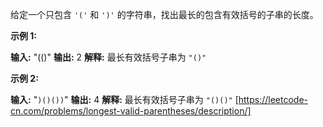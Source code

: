 给定一个只包含 `'('` 和 `')'` 的字符串，找出最长的包含有效括号的子串的长度。

**示例 1:**

**输入:** "(()"
**输出:** 2
**解释:** 最长有效括号子串为 `"()"`

**示例 2:**

**输入:** "`)()())`"
**输出:** 4
**解释:** 最长有效括号子串为 `"()()"` 
[https://leetcode-cn.com/problems/longest-valid-parentheses/description/]
